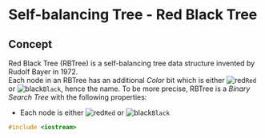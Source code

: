 # Self-balancing Tree - Red Black Tree
## Concept
Red Black Tree (RBTree) is a self-balancing tree data structure invented by Rudolf Bayer in 1972.  
Each node in an RBTree has an additional _Color_ bit which is either ![red][red]`Red` or ![black][black]`Black`, hence the name. To be more precise, RBTree is a _Binary Search Tree_ with the following properties:
* Each node is either ![red][red]`Red` or ![black][black]`Black` 

```cpp
#include <iostream>

```

[red]: https://via.placeholder.com/15/f03c15/f03c15.png
[black]: https://via.placeholder.com/15/101010/101010.png
